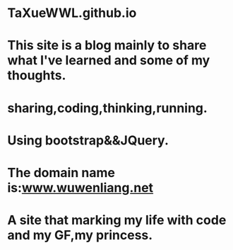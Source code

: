 
# TaXueWWL.github.io
# This site is a blog mainly to share what I've learned and some of my thoughts.
# sharing,coding,thinking,running.
# Using bootstrap&&JQuery.
# The domain name is:www.wuwenliang.net
# A site that marking my life with code and my GF,my princess.
